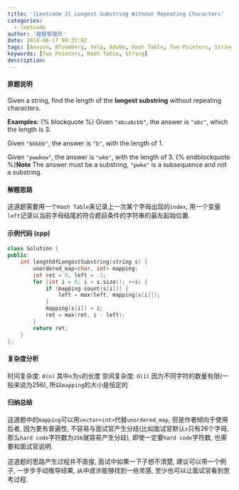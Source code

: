 ```yaml
---
title: '[Leetcode 3] Longest Substring Without Repeating Characters'
categories:
  - leetcode
author: '猩猩管理员'
date: 2018-06-17 00:32:02
tags: [Amazon, Bloomberg, Yelp, Adobe, Hash Table, Two Pointers, String]
keywords: [Two Pointers, Hash Table, String]
description:
---
```

#### 原题说明
Given a string, find the length of the **longest substring** without repeating characters.

**Examples**:
{% blockquote %}
Given `"abcabcbb"`, the answer is `"abc"`, which the length is 3.

Given `"bbbbb"`, the answer is `"b"`, with the length of 1.

Given `"pwwkew"`, the answer is `"wke"`, with the length of 3. 
{% endblockquote %}**Note** 
The answer must be a substring, `"pwke"` is a subsequence and not a substring.



#### 解题思路
这道题需要用一个`Hash Table`来记录上一次某个字母出现的`index`, 用一个变量`left`记录以当前字母结尾的符合题目条件的字符串的最左起始位置.

#### 示例代码 (cpp)
```cpp
class Solution {
public:
    int lengthOfLongestSubstring(string s) {
        unordered_map<char, int> mapping;
        int ret = 0, left = -1;
        for (int i = 0; i < s.size(); ++i) {
            if (mapping.count(s[i])) {
                left = max(left, mapping[s[i]]);
            }
            mapping[s[i]] = i;
            ret = max(ret, i - left);
        }
        return ret;
    }
};
```

#### 复杂度分析
时间复杂度: `O(n)` 其中`n`为`s`的长度
空间复杂度: `O(1)` 因为不同字符的数量有限(一般来说为256), 所以`mapping`的大小是恒定的

#### 归纳总结
这道题中的`mapping`可以用`vector<int>`代替`unordered_map`, 但是作者倾向于使用后者, 因为更有普遍性, 不容易与面试官产生分歧(比如面试官默认`s`只有26个字母, 那么`hard code`字符数为`256`就容易产生分歧), 即使一定要`hard code`字符数, 也需要和面试官说明.

这道题的思路产生过程并不直接, 面试中如果一下子想不清楚, 建议可以带一个例子, 一步步手动推导结果, 从中或许能够找到一些灵感, 至少也可以让面试官看到思考过程.